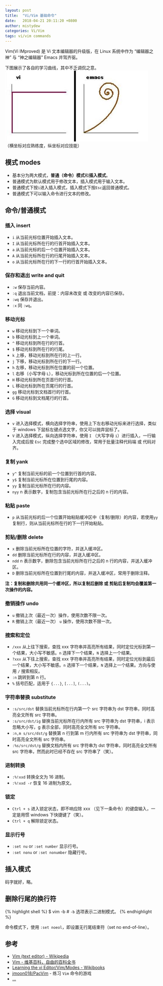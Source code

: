 ```yaml
---
layout: post
title:  "Vi/Vim 基础命令"
date:   2018-04-21 20:11:20 +0800
author: mistydew
categories: Vi/Vim
tags: vi/vim commands
---
```

Vim(Vi IMproved) 是 Vi 文本编辑器的升级版，在 Linux 系统中作为 “编辑器之神” 与 “神之编辑器” Emacs 并驾齐驱。

下图展示了各自的学习曲线，其中不乏调侃之意。<br>
![curves](/images/20180421/vi_emacs_learning_curves.jpg)<br>
（横坐标对应熟练度，纵坐标对应技能）

## 模式 modes

* 基本分为两大模式，**普通（命令）模式**和**插入模式**。
* 普通模式为默认模式用于修改文本，插入模式用于输入文本。
* 普通模式下按`i`进入插入模式，插入模式下按`Esc`返回普通模式。
* 普通模式下可以输入命令进行文本的修改。

## 命令/普通模式

### 插入 insert

* `i` 从当前光标位置开始插入文本。
* `I` 从当前光标所在行的行首开始插入文本。
* `a` 从当前光标的后一个位置开始插入文本。
* `A` 从当前光标所在行的行尾开始插入文本。
* `o` 从当前光标所在行的下一行的行首开始插入文本。

### 保存和退出 write and quit

* `:w` 保存当前内容。
* `:q` 退出当前文档，前提：内容未改变 或 改变的内容已保存。
* `:wq` 保存并退出。
* `:x` 同 `:wq`。

### 移动光标

* `w` 移动光标到下一个单词。
* `b` 移动光标到上一个单词。
* `^` 移动光标到所在行的行首。
* `$` 移动光标到所在行的行尾。
* `k` 上移，移动光标到所在行的上一行。
* `j` 下移，移动光标到所在行的下一行。
* `h` 左移，移动光标到所在位置的前一个位置。
* `l` 右移（小写字母 `L`），移动光标到所在位置的后一个位置。
* `H` 移动光标到所在页首行的行首。
* `L` 移动光标到所在页尾行的行首。
* `gg` 移动光标到文档首行的行首。
* `G` 移动光标到文档尾行的行首。

### 选择 visual

* `v` 进入选择模式，横向选择字符串，使用上下左右移动光标来进行选择，类似于 windows 下鼠标左键点选文字，你又可以抛弃鼠标了。
* `V` 进入选择模式，纵向选择字符串，使用 `I` （大写字母 `i`）进行插入，一行输入完成后按 `Esc` 完成整个选中区域的修改，常用于批量注释代码端 或 代码对齐。

### 复制 yank

* `y^` 复制当前光标的前一个位置到行首的内容。
* `y$` 复制当前光标所在位置到行尾的内容。
* `yy` 复制当前光标所在行的内容。
* `nyy` n 表示数字，复制包含当前光标所在行之后的 n 行的内容。

### 粘贴 paste

* `p` 从当前光标的后一个位置开始粘贴缓冲区中（复制/删除）的内容，若使用`yy`复制行，则从当前光标所在行的下一行开始粘贴。

### 剪贴/删除 delete

* `x` 删除当前光标所在位置的字符，并送入缓冲区。
* `dd` 删除当前光标所在行的内容，并送入缓冲区。
* `ndd` n 表示数字，删除包含当前光标所在行之后的 n 行的内容，并送入缓冲区。
* `D` 删除当前光标所在位置到行尾的内容，并送入缓冲区，常用于删除注释。

**注：复制和删除共用同一个缓冲区，所以复制后删除 或 剪贴后复制均会覆盖第一次操作的内容。**

### 撤销操作 undo

* `u` 撤销上次（最近一次）操作，使用次数不限一次。
* `R` 撤销上次（最近一次） `u` 操作，使用次数不限一次。

### 搜索和定位

* `/xxx` 从上往下搜索，查找 xxx 字符串并高亮所有结果，同时定位光标到第一个结果，大小写不敏感。`n` 选择下一个结果，`N` 选择上一个结果。
* `?xxx` 从下往上搜索，查找 xxx 字符串并高亮所有结果，同时定位光标到最后一个结果，大小写不敏感。`n` 选择下一个结果，`N` 选择上一个结果。方向与使用 `/` 搜索相反。
* `:n` 跳转到第 n 行。
* `%` 括号匹配，适用于 `{...}`, `[...]`, `(...)`。

### 字符串替换 substitute

* `:s/src/dst` 替换当前光标所在行内第一个 src 字符串为 dst 字符串，同时高亮全文所有 src 字符串。
* `:s/src/dst/ig` 替换当前光标所在行内所有 src 字符串为 dst 字符串，i 表示忽略大小写，g 表示全部，同时高亮全文所有 src 字符串。
* `:n,m s/src/dst/g` 替换第 n 行到第 m 行内所有 src 字符串为 dst 字符串，同时高亮全文所有 src 字符串。
* `:%s/src/dst/g` 替换文档内所有 src 字符串为 dst 字符串，同时高亮全文所有 src 字符串，然而此时已经不存在 src 字符串了（笑）。

### 进制转换

* `:%!xxd` 转换全文为 16 进制。
* `:%!xxd -r` 恢复 16 进制为原文。

### 锁定

* `Ctrl + s` 进入锁定状态，即不响应除 xxx （见下一条命令）的键盘输入，一定是用惯 windows 下快捷键了（笑）。
* `Ctrl + q` 解除锁定状态。

### 显示行号

* `:set nu` or `:set number` 显示行号。
* `:set nonu` or `:set nonumber` 隐藏行号。

## 插入模式

码字就好，略。

## 删除行尾的换行符

{% highlight shell %}
$ vim -b <file> # `-b` 选项表示二进制模式。
{% endhighlight %}

命令模式下，使用 `:set noeol`，即设置无行尾结束符（set no end-of-line）。

## 参考
* [Vim (text editor) - Wikipedia](https://en.wikipedia.org/wiki/Vim_(text_editor))
* [Vim - 维基百科，自由的百科全书](https://zh.wikipedia.org/wiki/Vim)
* [Learning the vi Editor/Vim/Modes - Wikibooks](https://en.wikibooks.org/wiki/Learning_the_vi_Editor/Vim/Modes)
* [jmoon018/PacVim](https://github.com/jmoon018/PacVim) - 练习 `Vim` 命令的游戏
* [...](http://github.com/mistydew)
